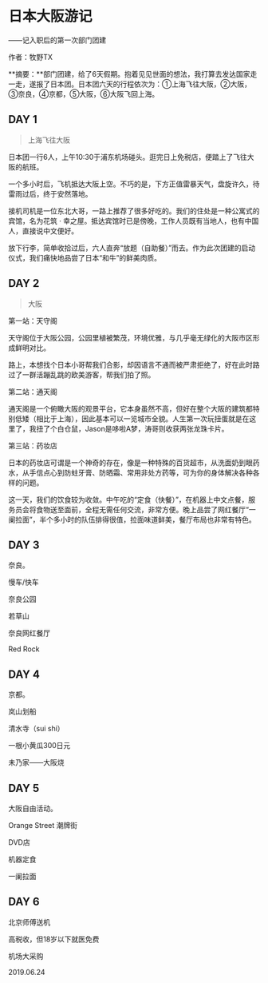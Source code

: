 # 日本大阪游记

——记入职后的第一次部门团建

作者：牧野TX

**摘要：**部门团建，给了6天假期。抱着见见世面的想法，我打算去发达国家走一走，遂报了日本团。日本团六天的行程依次为：①上海飞往大阪，②大阪，③奈良，④京都，⑤大阪，⑥大阪飞回上海。

## DAY 1

> 上海飞往大阪

日本团一行6人，上午10:30于浦东机场碰头。逛完日上免税店，便踏上了飞往大阪的航班。

一个多小时后，飞机抵达大阪上空。不巧的是，下方正值雷暴天气，盘旋许久，待雷雨过后，终于安然落地。

接机司机是一位东北大哥，一路上推荐了很多好吃的。我们的住处是一种公寓式的宾馆，名为花筑 · 幸之屋。抵达宾馆时已是傍晚，工作人员既有当地人，也有中国人，直接说中文便好。

放下行李，简单收拾过后，六人直奔“放题（自助餐）”而去。作为此次团建的启动仪式，我们痛快地品尝了日本“和牛”的鲜美肉质。



## DAY 2

> 大阪

第一站：天守阁

天守阁位于大阪公园，公园里植被繁茂，环境优雅，与几乎毫无绿化的大阪市区形成鲜明对比。

路上，本想找个日本小哥帮我们合影，却因语言不通而被严肃拒绝了，好在此时路过了一群活蹦乱跳的欧美游客，帮我们拍了照。

第二站：通天阁

通天阁是一个俯瞰大阪的观景平台，它本身虽然不高，但好在整个大阪的建筑都特别低矮（相比于上海），因此基本可以一览城市全貌。人生第一次玩扭蛋就是在这里了，我扭了个白仓鼠，Jason是哆啦A梦，涛哥则收获两张龙珠卡片。

第三站：药妆店

日本的药妆店可谓是一个神奇的存在，像是一种特殊的百货超市，从洗面奶到眼药水，从手信点心到防蛀牙膏、防晒霜、常用非处方药等，可为你的身体解决各种各样的问题。

这一天，我们的饮食较为收敛。中午吃的“定食（快餐）”，在机器上中文点餐，服务员会将食物送至面前，全程无需任何交流，非常方便。晚上品尝了网红餐厅“一阑拉面”，半个多小时的队伍排得很值，拉面味道鲜美，餐厅布局也非常有特色。



## DAY 3

奈良。

慢车/快车

奈良公园

若草山

奈良网红餐厅

Red Rock

## DAY 4

京都。

岚山划船

清水寺（sui shi）

一根小黄瓜300日元

未乃家——大阪烧

## DAY 5

大阪自由活动。

Orange Street 潮牌街

DVD店

机器定食

一阑拉面

## DAY 6

北京师傅送机

高税收，但18岁以下就医免费

机场大采购



2019.06.24